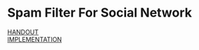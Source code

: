 # Spam Filter For Social Network
[HANDOUT](https://github.com/Antarang1999/SmartParkingApplication-ParKar/blob/main/Parkar-20240428T233331Z-001/Parkar/Report%2CEvalutionsheet/handoutstl.pdf) <br>
[IMPLEMENTATION](https://github.com/Antarang1999/SmartParkingApplication-ParKar/blob/main/Parkar-20240428T233331Z-001/Parkar/Report%2CEvalutionsheet/Record_2019-10-09-11-51-49.mp4)
